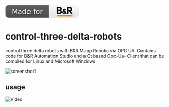 [![Made For B&R](https://github.com/hilch/BandR-badges/blob/main/Made-For-BrAutomation.svg)](https://www.br-automation.com)

# control-three-delta-robots
control three delta robots with B&R Mapp Robotic via OPC UA.
Contains code for B&R Automation Studio and a Qt based Opc-Ua- Client that can be compiled for Linux and Microsoft Windows.


![screenshot1](https://github.com/hilch/control-three-delta-robots/blob/master/media/screenshot1.png)

## usage

![Video](https://github.com/hilch/control-three-delta-robots/blob/master/media/usage.gif)


